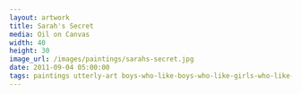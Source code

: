 ```yaml
---
layout: artwork
title: Sarah's Secret
media: Oil on Canvas
width: 40
height: 30
image_url: /images/paintings/sarahs-secret.jpg
date: 2011-09-04 05:00:00
tags: paintings utterly-art boys-who-like-boys-who-like-girls-who-like-girls
---
```

